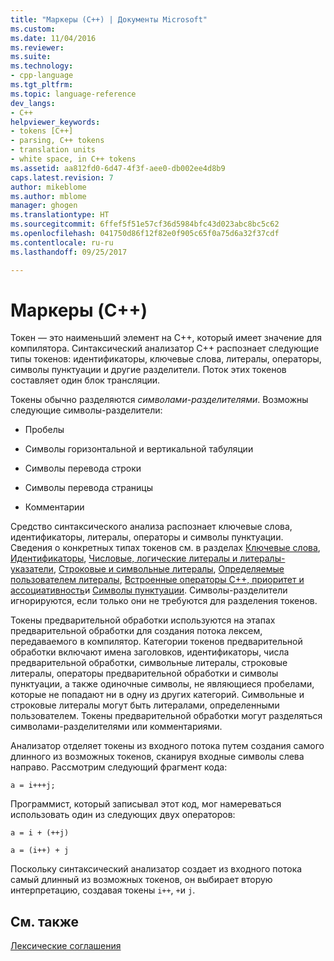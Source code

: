 ```yaml
---
title: "Маркеры (C++) | Документы Microsoft"
ms.custom: 
ms.date: 11/04/2016
ms.reviewer: 
ms.suite: 
ms.technology:
- cpp-language
ms.tgt_pltfrm: 
ms.topic: language-reference
dev_langs:
- C++
helpviewer_keywords:
- tokens [C++]
- parsing, C++ tokens
- translation units
- white space, in C++ tokens
ms.assetid: aa812fd0-6d47-4f3f-aee0-db002ee4d8b9
caps.latest.revision: 7
author: mikeblome
ms.author: mblome
manager: ghogen
ms.translationtype: HT
ms.sourcegitcommit: 6ffef5f51e57cf36d5984bfc43d023abc8bc5c62
ms.openlocfilehash: 041750d86f12f82e0f905c65f0a75d6a32f37cdf
ms.contentlocale: ru-ru
ms.lasthandoff: 09/25/2017

---
```

# <a name="tokens-c"></a>Маркеры (C++)
Токен — это наименьший элемент на C++, который имеет значение для компилятора. Синтаксический анализатор C++ распознает следующие типы токенов: идентификаторы, ключевые слова, литералы, операторы, символы пунктуации и другие разделители. Поток этих токенов составляет один блок трансляции.  
  
 Токены обычно разделяются *символами-разделителями*. Возможны следующие символы-разделители:  
  
-   Пробелы  
  
-   Символы горизонтальной и вертикальной табуляции  
  
-   Символы перевода строки  
  
-   Символы перевода страницы  
  
-   Комментарии  
  
 Средство синтаксического анализа распознает ключевые слова, идентификаторы, литералы, операторы и символы пунктуации. Сведения о конкретных типах токенов см. в разделах [Ключевые слова](../cpp/keywords-cpp.md), [Идентификаторы](../cpp/identifiers-cpp.md), [Числовые, логические литералы и литералы-указатели](../cpp/numeric-boolean-and-pointer-literals-cpp.md), [Строковые и символьные литералы](../cpp/string-and-character-literals-cpp.md), [Определяемые пользователем литералы](../cpp/user-defined-literals-cpp.md), [Встроенные операторы C++, приоритет и ассоциативность](../cpp/cpp-built-in-operators-precedence-and-associativity.md)и [Символы пунктуации](../cpp/punctuators-cpp.md). Символы-разделители игнорируются, если только они не требуются для разделения токенов.  
  
 Токены предварительной обработки используются на этапах предварительной обработки для создания потока лексем, передаваемого в компилятор. Категории токенов предварительной обработки включают имена заголовков, идентификаторы, числа предварительной обработки, символьные литералы, строковые литералы, операторы предварительной обработки и символы пунктуации, а также одиночные символы, не являющиеся пробелами, которые не попадают ни в одну из других категорий. Символьные и строковые литералы могут быть литералами, определенными пользователем. Токены предварительной обработки могут разделяться символами-разделителями или комментариями.  
  
 Анализатор отделяет токены из входного потока путем создания самого длинного из возможных токенов, сканируя входные символы слева направо. Рассмотрим следующий фрагмент кода:  
  
```  
a = i+++j;  
```  
  
 Программист, который записывал этот код, мог намереваться использовать один из следующих двух операторов:  
  
```  
a = i + (++j)  
  
a = (i++) + j  
```  
  
 Поскольку синтаксический анализатор создает из входного потока самый длинный из возможных токенов, он выбирает вторую интерпретацию, создавая токены `i++`, `+`и `j`.  
  
## <a name="see-also"></a>См. также  
 [Лексические соглашения](../cpp/lexical-conventions.md)
